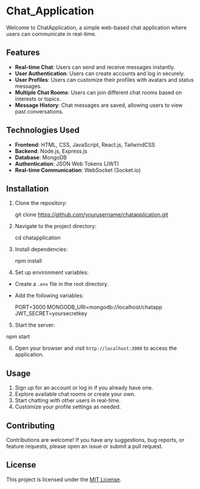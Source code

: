 # Chat_Application 

Welcome to ChatApplication, a simple web-based chat application where users can communicate in real-time.

## Features

- **Real-time Chat**: Users can send and receive messages instantly.
- **User Authentication**: Users can create accounts and log in securely.
- **User Profiles**: Users can customize their profiles with avatars and status messages.
- **Multiple Chat Rooms**: Users can join different chat rooms based on interests or topics.
- **Message History**: Chat messages are saved, allowing users to view past conversations.

## Technologies Used

- **Frontend**: HTML, CSS, JavaScript, React.js, TailwindCSS
- **Backend**: Node.js, Express.js
- **Database**: MongoDB
- **Authentication**: JSON Web Tokens (JWT)
- **Real-time Communication**: WebSocket (Socket.io)

## Installation

1. Clone the repository:

   git clone https://github.com/yourusername/chatapplication.git

2. Navigate to the project directory:

   cd chatapplication

3. Install dependencies:

   npm install


4. Set up environment variables:

- Create a `.env` file in the root directory.
- Add the following variables:

  PORT=3000
  MONGODB_URI=mongodb://localhost/chatapp
  JWT_SECRET=yoursecretkey

5. Start the server:

npm start


6. Open your browser and visit `http://localhost:3000` to access the application.

## Usage

1. Sign up for an account or log in if you already have one.
2. Explore available chat rooms or create your own.
3. Start chatting with other users in real-time.
4. Customize your profile settings as needed.

## Contributing

Contributions are welcome! If you have any suggestions, bug reports, or feature requests, please open an issue or submit a pull request.

## License

This project is licensed under the [MIT License](LICENSE).

